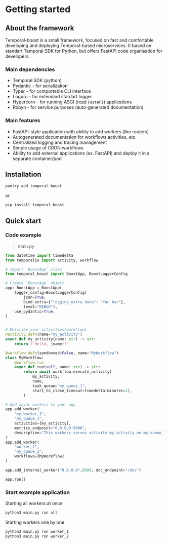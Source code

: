 # Getting started

## About the framework

Temporal-boost is a small framework, focused on fast and comfortable developing and deploying Temporal-based microservices. It based on standart Temporal SDK for Python, but offers FastAPI code organisation for developers.

### Main dependencies

- Temporal SDK (python)
- Pydantic - for serialization
- Typer - for comportable CLI interface
- Loguru - for extendind stardart logger
- Hypercorn - for running ASGI (read `FastAPI`) applications
- Robyn - for service purposes (auto-generated documentation)

### Main features

- FastAPI-style application with ability to add workers (like routers)
- Autogenerated documentation for workflows,activities, etc.
- Сentralized logging and tracing management
- Simple usage of CRON workflows
- Ability to add external applications (ex. FastAPI) and deploy it in a separate container/pod

## Installation

```bash
poetry add temporal-boost
```

or

```bash
pip install temporal-boost
```

## Quick start

### Code example
> main.py

```python
from datetime import timedelta
from temporalio import activity, workflow

# Import `BoostApp` class
from temporal_boost import BoostApp, BoostLoggerConfig

# Create `BoostApp` object
app: BoostApp = BoostApp(
    logger_config=BoostLoggerConfig(
        json=True,
        bind_extra={"logging_extra_data": "foo_bar"}, 
        level="DEBUG"),
    use_pydantic=True,
)


# Describe your activities/workflows
@activity.defn(name="my_activity")
async def my_activity(name: str) -> str:
    return f"Hello, {name}!"

@workflow.defn(sandboxed=False, name="MyWorkflow")
class MyWorkflow:
    @workflow.run
    async def run(self, name: str) -> str:
        return await workflow.execute_activity(
            my_activity,
            name,
            task_queue="my_queue_1",
            start_to_close_timeout=timedelta(minutes=1),
        )

# Add async workers to your app
app.add_worker(
    "my_worker_1",
    "my_queue_1",
    activities=[my_activity],
    metrics_endpoint="0.0.0.0:9000",
    description="This workers serves activity my_activity on my_queue_1",
)
app.add_worker(
    "worker_2",
    "my_queue_2",
    workflows=[MyWorkflow]
)

app.add_internal_worker("0.0.0.0",8000, doc_endpoint="/doc")

app.run()
```
### Start example application

Starting all workers at once

```bash
python3 main.py run all
```

Starting workers one by one

```bash
python3 main.py run worker_1
python3 main.py run worker_2
```